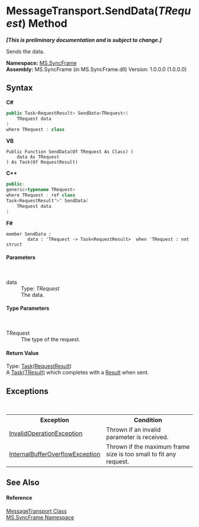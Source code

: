 # MessageTransport.SendData(*TRequest*) Method 
 _**\[This is preliminary documentation and is subject to change.\]**_

Sends the data.

**Namespace:**&nbsp;<a href="de148c19-6fcd-6ea5-c13c-94525bd1dd5b">MS.SyncFrame</a><br />**Assembly:**&nbsp;MS.SyncFrame (in MS.SyncFrame.dll) Version: 1.0.0.0 (1.0.0.0)

## Syntax

**C#**<br />
``` C#
public Task<RequestResult> SendData<TRequest>(
	TRequest data
)
where TRequest : class

```

**VB**<br />
``` VB
Public Function SendData(Of TRequest As Class) ( 
	data As TRequest
) As Task(Of RequestResult)
```

**C++**<br />
``` C++
public:
generic<typename TRequest>
where TRequest : ref class
Task<RequestResult^>^ SendData(
	TRequest data
)
```

**F#**<br />
``` F#
member SendData : 
        data : 'TRequest -> Task<RequestResult>  when 'TRequest : not struct

```


#### Parameters
&nbsp;<dl><dt>data</dt><dd>Type: *TRequest*<br />The data.</dd></dl>

#### Type Parameters
&nbsp;<dl><dt>TRequest</dt><dd>The type of the request.</dd></dl>

#### Return Value
Type: <a href="http://msdn2.microsoft.com/en-us/library/dd321424" target="_blank">Task</a>(<a href="4b256005-b920-df6f-0771-035950c2789a">RequestResult</a>)<br />A <a href="http://msdn2.microsoft.com/en-us/library/dd321424" target="_blank">Task(TResult)</a> which completes with a <a href="f0e455e9-2252-f121-710c-51c7d6b69880">Result</a> when sent.

## Exceptions
&nbsp;<table><tr><th>Exception</th><th>Condition</th></tr><tr><td><a href="http://msdn2.microsoft.com/en-us/library/2asft85a" target="_blank">InvalidOperationException</a></td><td>Thrown if an invalid parameter is received.</td></tr><tr><td><a href="http://msdn2.microsoft.com/en-us/library/3k0k1te6" target="_blank">InternalBufferOverflowException</a></td><td>Thrown if the maximum frame size is too small to fit any request.</td></tr></table>

## See Also


#### Reference
<a href="575abf99-2a1a-6037-410a-d736b8eacb32">MessageTransport Class</a><br /><a href="de148c19-6fcd-6ea5-c13c-94525bd1dd5b">MS.SyncFrame Namespace</a><br />